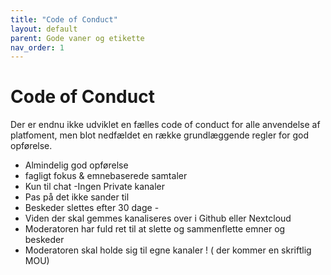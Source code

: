 ```yaml
---
title: "Code of Conduct"
layout: default
parent: Gode vaner og etikette
nav_order: 1
---
```


# Code of Conduct

Der er endnu ikke udviklet en fælles code of conduct for alle anvendelse af platfoment, men blot nedfældet en række grundlæggende regler for god opførelse.

- Almindelig god opførelse 
- fagligt fokus  & emnebaserede samtaler
- Kun til chat
 -Ingen Private kanaler 
- Pas på det ikke sander til 
- Beskeder slettes efter 30 dage -
- Viden der skal gemmes kanaliseres over i Github eller Nextcloud
- Moderatoren har fuld ret til at slette og sammenflette emner og beskeder
- Moderatoren skal holde sig til egne kanaler ! ( der kommer en skriftlig MOU)